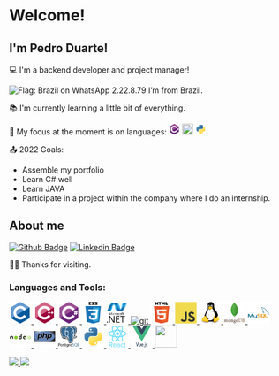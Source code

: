 # Welcome!

 

## I'm Pedro Duarte!

 

💻 I'm a backend developer and project manager!

<img src="https://emojipedia-us.s3.dualstack.us-west-1.amazonaws.com/thumbs/160/whatsapp/326/flag-brazil_1f1e7-1f1f7.png" srcset="https://emojipedia-us.s3.dualstack.us-west-1.amazonaws.com/thumbs/320/whatsapp/326/flag-brazil_1f1e7-1f1f7.png 2x" alt="Flag: Brazil on WhatsApp 2.22.8.79" 
     width="20" height="20" 
      > I’m from Brazil.

:books: I'm currently learning a little bit of everything.

🎯 My focus at the moment is on languages: <code><img src="https://raw.githubusercontent.com/devicons/devicon/master/icons/csharp/csharp-original.svg" alt="csharp" width="20" height="20"/></code>   <code><img src="https://cdn.jsdelivr.net/gh/devicons/devicon/icons/java/java-original-wordmark.svg" width="20" height="20" /></code> <code><img src="https://raw.githubusercontent.com/devicons/devicon/master/icons/python/python-original.svg" alt="python" width="20" height="20"/></code>

:outbox_tray: 2022 Goals:                           
- Assemble my portfolio
- Learn C# well
- Learn JAVA
- Participate in a project within the company where I do an internship.

## About me

[![Github Badge](https://img.shields.io/badge/-Github-000?style=flat-square&logo=Github&logoColor=white&link=LINK_GIT)](https://github.com/PedroD96) [![Linkedin Badge](https://img.shields.io/badge/-LinkedIn-blue?style=flat-square&logo=Linkedin&logoColor=white&link=https://www.linkedin.com/in/pedroduarte96/)](https://www.linkedin.com/in/pedroduarte96/)



👋🏻 Thanks for visiting.


<h3 align="left">Languages and Tools:</h3>
<p align="left"> <a href="https://www.cprogramming.com/" target="_blank" rel="noreferrer"> <img src="https://raw.githubusercontent.com/devicons/devicon/master/icons/c/c-original.svg" alt="c" width="40" height="40"/> </a> <a href="https://www.w3schools.com/cpp/" target="_blank" rel="noreferrer"> <img src="https://raw.githubusercontent.com/devicons/devicon/master/icons/cplusplus/cplusplus-original.svg" alt="cplusplus" width="40" height="40"/> </a> <a href="https://www.w3schools.com/cs/" target="_blank" rel="noreferrer"> <img src="https://raw.githubusercontent.com/devicons/devicon/master/icons/csharp/csharp-original.svg" alt="csharp" width="40" height="40"/> </a> <a href="https://www.w3schools.com/css/" target="_blank" rel="noreferrer"> <img src="https://raw.githubusercontent.com/devicons/devicon/master/icons/css3/css3-original-wordmark.svg" alt="css3" width="40" height="40"/> </a> <a href="https://dotnet.microsoft.com/" target="_blank" rel="noreferrer"> <img src="https://raw.githubusercontent.com/devicons/devicon/master/icons/dot-net/dot-net-original-wordmark.svg" alt="dotnet" width="40" height="40"/> </a> <a href="https://git-scm.com/" target="_blank" rel="noreferrer"> <img src="https://www.vectorlogo.zone/logos/git-scm/git-scm-icon.svg" alt="git" width="40" height="40"/> </a> <a href="https://www.w3.org/html/" target="_blank" rel="noreferrer"> <img src="https://raw.githubusercontent.com/devicons/devicon/master/icons/html5/html5-original-wordmark.svg" alt="html5" width="40" height="40"/> </a> <a href="https://developer.mozilla.org/en-US/docs/Web/JavaScript" target="_blank" rel="noreferrer"> <img src="https://raw.githubusercontent.com/devicons/devicon/master/icons/javascript/javascript-original.svg" alt="javascript" width="40" height="40"/> </a> <a href="https://www.linux.org/" target="_blank" rel="noreferrer"> <img src="https://raw.githubusercontent.com/devicons/devicon/master/icons/linux/linux-original.svg" alt="linux" width="40" height="40"/> </a> <a href="https://www.mongodb.com/" target="_blank" rel="noreferrer"> <img src="https://raw.githubusercontent.com/devicons/devicon/master/icons/mongodb/mongodb-original-wordmark.svg" alt="mongodb" width="40" height="40"/> </a> <a href="https://www.mysql.com/" target="_blank" rel="noreferrer"> <img src="https://raw.githubusercontent.com/devicons/devicon/master/icons/mysql/mysql-original-wordmark.svg" alt="mysql" width="40" height="40"/> </a> <a href="https://nodejs.org" target="_blank" rel="noreferrer"> <img src="https://raw.githubusercontent.com/devicons/devicon/master/icons/nodejs/nodejs-original-wordmark.svg" alt="nodejs" width="40" height="40"/> </a> <a href="https://www.php.net" target="_blank" rel="noreferrer"> <img src="https://raw.githubusercontent.com/devicons/devicon/master/icons/php/php-original.svg" alt="php" width="40" height="40"/> </a> <a href="https://www.postgresql.org" target="_blank" rel="noreferrer"> <img src="https://raw.githubusercontent.com/devicons/devicon/master/icons/postgresql/postgresql-original-wordmark.svg" alt="postgresql" width="40" height="40"/> </a> <a href="https://www.python.org" target="_blank" rel="noreferrer"> <img src="https://raw.githubusercontent.com/devicons/devicon/master/icons/python/python-original.svg" alt="python" width="40" height="40"/> </a> <a href="https://reactjs.org/" target="_blank" rel="noreferrer"> <img src="https://raw.githubusercontent.com/devicons/devicon/master/icons/react/react-original-wordmark.svg" alt="react" width="40" height="40"/> </a> <a href="https://vuejs.org/" target="_blank" rel="noreferrer"> <img src="https://raw.githubusercontent.com/devicons/devicon/master/icons/vuejs/vuejs-original-wordmark.svg" alt="vuejs" width="40" height="40"/> </a> <img src="https://cdn.jsdelivr.net/gh/devicons/devicon/icons/java/java-original-wordmark.svg" width="40" height="40" />
 </p>

<div>
<a href="https://github.com/PedroD96">
<img height="130em" src="https://github-readme-stats.vercel.app/api/top-langs/?username=PedroD96&layout=compact&langs_count=7&theme=highcontrast"/>
<img height="130em" src="https://github-readme-stats.vercel.app/api?username=PedroD96&show_icons=true&theme=highcontrast&include_all_commits=true&count_private=true"/>
</div>
